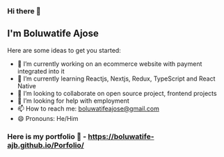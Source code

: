 ### Hi there 👋


## I'm Boluwatife Ajose

 Here are some ideas to get you started:

- 🔭 I’m currently working on an ecommerce website with payment integrated into it
- 🌱 I’m currently learning Reactjs, Nextjs, Redux, TypeScript and React Native
- 👯 I’m looking to collaborate on open source project, frontend projects
- 🤔 I’m looking for help with employment
- 📫 How to reach me: boluwatifeajose@gmail.com
- 😄 Pronouns: He/Him

### Here is my portfolio 💼 - https://boluwatife-ajb.github.io/Porfolio/
